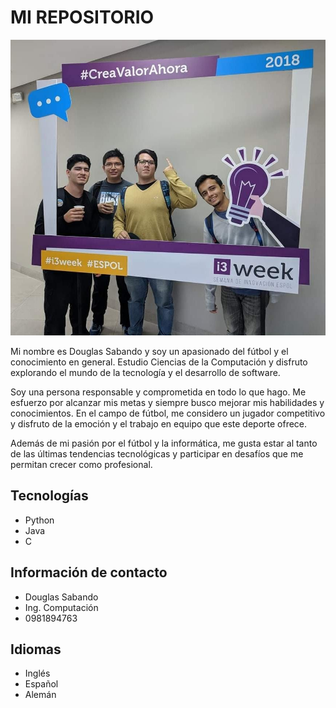 # MI REPOSITORIO
![Imagen de Douglas Sabando](./douglas.jpeg)

Mi nombre es Douglas Sabando y soy un apasionado del fútbol y el conocimiento en general. Estudio Ciencias de la Computación y disfruto explorando el mundo de la tecnología y el desarrollo de software.

Soy una persona responsable y comprometida en todo lo que hago. Me esfuerzo por alcanzar mis metas y siempre busco mejorar mis habilidades y conocimientos. En el campo de fútbol, me considero un jugador competitivo y disfruto de la emoción y el trabajo en equipo que este deporte ofrece.

Además de mi pasión por el fútbol y la informática, me gusta estar al tanto de las últimas tendencias tecnológicas y participar en desafíos que me permitan crecer como profesional.

## Tecnologías
* Python
* Java
* C

## Información de contacto
* Douglas Sabando
* Ing. Computación
* 0981894763

## Idiomas
* Inglés
* Español
* Alemán

